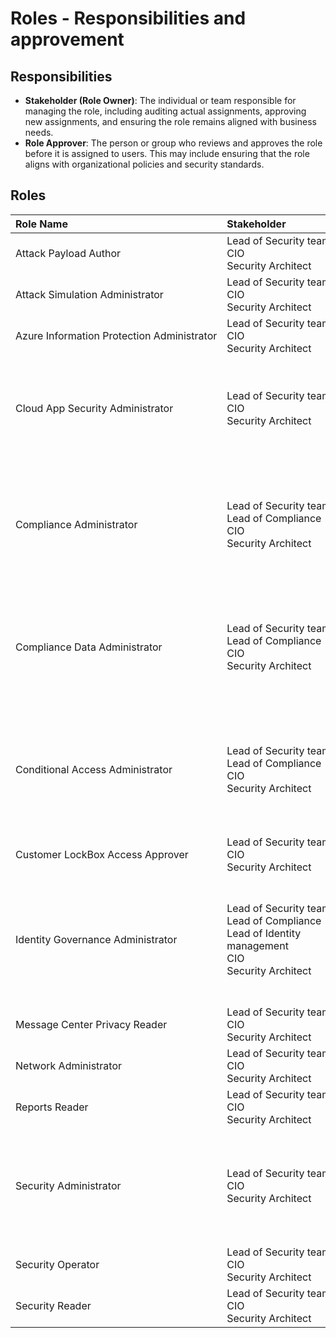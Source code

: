 # Roles - Responsibilities and approvement

## Responsibilities

- **Stakeholder (Role Owner)**: The individual or team responsible for managing the role, including auditing actual assignments, approving new assignments, and ensuring the role remains aligned with business needs.
- **Role Approver**: The person or group who reviews and approves the role before it is assigned to users. This may include ensuring that the role aligns with organizational policies and security standards.

## Roles

| Role Name | Stakeholder | Assignment / Role Approver | Audit&nbsp;Frequency | Active&nbsp;time | Service unit |
|:----------|:------------|:---------------------------|:---------------:|:-----------:|:-------------|
| Attack&nbsp;Payload&nbsp;Author | Lead&nbsp;of&nbsp;Security&nbsp;team <br> CIO <br> Security Architect | Eligible assignments via Group <br> Eligible without approvement <br> MFA as optional | each 6 months | 1 shift | Security and Compliance |
| Attack&nbsp;Simulation&nbsp;Administrator | Lead&nbsp;of&nbsp;Security&nbsp;team <br> CIO <br> Security Architect | Eligible assignments via Group <br> Eligible without approvement <br> MFA as optional | each 6 months | 1 shift | Security and Compliance |
| Azure&nbsp;Information&nbsp;Protection&nbsp;Administrator | Lead&nbsp;of&nbsp;Security&nbsp;team <br> CIO <br> Security Architect | Eligible assignments via Group <br> Eligible without approvement <br> MFA as optional | each 6 months | 1 shift | Security and Compliance |
| Cloud&nbsp;App&nbsp;Security&nbsp;Administrator | Lead&nbsp;of&nbsp;Security&nbsp;team <br> CIO <br> Security Architect | Eligible assignments via Group <br> Eligible with approvement <br> MFA is required <br> --- <br> Service&nbsp;Desk&nbsp;(Change&nbsp;Management) <br> Service&nbsp;Desk&nbsp;(Problem&nbsp;Management) <br> Lead&nbsp;of&nbsp;Security&nbsp;team <br> CIO | each 3 months | 4 hours | Security and Compliance |
| Compliance&nbsp;Administrator | Lead&nbsp;of&nbsp;Security&nbsp;team <br> Lead of Compliance <br> CIO <br> Security Architect | Eligible assignments via <br> Eligible with approvement <br> MFA is required <br> --- <br> Service&nbsp;Desk&nbsp;(Change&nbsp;Management) <br> Service&nbsp;Desk&nbsp;(Problem&nbsp;Management) <br> Lead&nbsp;of&nbsp;Security&nbsp;team <br> Lead of Compliance <br> Lead of Device management <br> CIO | each 3 months | 4 hours | Security and Compliance |
| Compliance&nbsp;Data&nbsp;Administrator | Lead&nbsp;of&nbsp;Security&nbsp;team <br> Lead of Compliance <br> CIO <br> Security Architect | Eligible assignments via <br> Eligible with approvement <br> MFA is required <br> --- <br> Service Desk (Change Management) <br> Service Desk (Problem Management) <br> Lead&nbsp;of&nbsp;Security&nbsp;team <br> Lead of Compliance <br> CIO | each 3 months | 4 hours | Security and Compliance |
| Conditional&nbsp;Access&nbsp;Administrator | Lead&nbsp;of&nbsp;Security&nbsp;team <br> Lead of Compliance <br> CIO <br> Security Architect | Eligible assignments via <br> Eligible with approvement <br> MFA is required <br> --- <br> Service Desk (Change Management) <br> Service Desk (Problem Management) <br> Lead&nbsp;of&nbsp;Security&nbsp;team <br> Lead of Compliance <br> Lead of Device management <br> CIO | each 3 months | 4 hours | Security and Compliance |
| Customer&nbsp;LockBox&nbsp;Access&nbsp;Approver | Lead&nbsp;of&nbsp;Security&nbsp;team <br> CIO <br> Security Architect | Permanently assigned via Group | each 12 months  | | Security and Compliance |
| Identity&nbsp;Governance&nbsp;Administrator | Lead&nbsp;of&nbsp;Security&nbsp;team <br> Lead of Compliance <br> Lead of Identity management <br> CIO <br> Security Architect | Eligible assignments via Group <br> Eligible with approvement <br> MFA is required <br> --- <br> Service Desk (Change Management) <br> Service Desk (Problem Management) <br> Lead&nbsp;of&nbsp;Security&nbsp;team <br> Lead of Compliance <br> Lead of Identity management <br> CIO | each 3 months | 4 hours | Security and Compliance |
| Message&nbsp;Center&nbsp;Privacy&nbsp;Reader | Lead&nbsp;of&nbsp;Security&nbsp;team <br> CIO <br> Security Architect | Eligible assignments via Group <br> Eligible without approvement <br> MFA as optional | each 6 months | 1 shift | Security and Compliance |
| Network&nbsp;Administrator | Lead&nbsp;of&nbsp;Security&nbsp;team <br> CIO <br> Security Architect | Eligible assignments via Group <br> Eligible without approvement <br> MFA as optional | each 6 months | 1 shift | Security and Compliance |
| Reports&nbsp;Reader | Lead&nbsp;of&nbsp;Security&nbsp;team <br> CIO <br> Security Architect | Eligible assignments via Group <br> Eligible without approvement <br> MFA as optional | each 6 months | 1 shift | Security and Compliance |
| Security&nbsp;Administrator | Lead&nbsp;of&nbsp;Security&nbsp;team <br> CIO <br> Security Architect | Eligible assignments via Group <br> Eligible with approvement <br> MFA is required <br> --- <br> Service Desk (Change Management) <br> Service Desk (Problem Management) <br> Lead&nbsp;of&nbsp;Security&nbsp;team <br> Lead of Device management <br> CIO | each 3 months | 4 hours | Security and Compliance |
| Security&nbsp;Operator | Lead&nbsp;of&nbsp;Security&nbsp;team <br> CIO <br> Security Architect | Eligible assignments via Group <br> Eligible without approvement <br> MFA as optional | each 6 months | 1 shift | Security and Compliance |
| Security&nbsp;Reader | Lead&nbsp;of&nbsp;Security&nbsp;team <br> CIO <br> Security Architect | Permanently assigned via Group | each 12 months  | | Security&nbsp;and&nbsp;Compliance |
